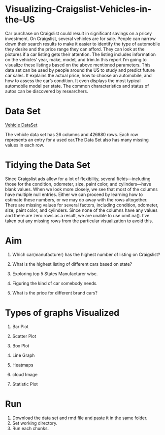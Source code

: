 # Visualizing-Craigslist-Vehicles-in-the-US
Car purchase on Craigslist could result in significant savings on a pricey investment. On Craigslist, several vehicles are for sale. People can narrow down their search results to make it easier to identify the type of automobile they desire and the price range they can afford. They can look at the pictures if a car listing gets their attention. The listing includes information on the vehicles’ year, make, model, and trim.In this report I’m going to visualize these listings based on the above mentioned parameters. This data set can be used by people around the US to study and predict future car sales. It explains the actual price, how to choose an automobile, and how to assess the car’s condition. It even displays the most typical automobile model per state. The common characteristics and status of autos can be discovered by
researchers.

# Data Set
[Vehicle DataSet](https://drive.google.com/file/d/1qJCY3ys8Md_7NmYfaT61DRpP3utl8gi5/view?usp=sharing)

The vehicle data set has 26 columns and 426880 rows. Each row represents an entry for a used car.The Data Set also has many missing values in each row.

# Tidying the Data Set
Since Craigslist ads allow for a lot of flexibility, several fields—including those for the condition, odometer, size, paint color, and cylinders—have blank values. When we look more closely, we see that most of the columns have multiple null entries. Either we can proceed by learning how to estimate these numbers, or we may do away with
the rows altogether. There are missing values for several factors, including condition, odometer, size, paint color, and cylinders. Since none of the columns have any values and there are zero rows as a result, we are unable to use omit.na(). I’ve taken out any missing rows from the particular visualization to avoid this.

# Aim
1. Which car(manufacturer) has the highest number of listing on Craigslist?

2. What is the highest listing of different cars based on state?

3. Exploring top 5 States Manufacturer wise.

4. Figuring the kind of car somebody needs.

5. What is the price for different brand cars?

# Types of graphs Visualized
1. Bar Plot

2. Scatter Plot

3. Box Plot

4. Line Graph

5. Heatmaps

6. cloud Image

7. Statistic Plot

# Run
1. Download the data set and rmd file and paste it in the same folder.
2. Set working directory.
3. Run each chunks.
